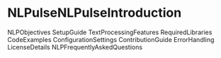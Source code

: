 # NLPulseNLPulseIntroduction
NLPObjectives
SetupGuide
TextProcessingFeatures
RequiredLibraries
CodeExamples
ConfigurationSettings
ContributionGuide
ErrorHandling
LicenseDetails
NLPFrequentlyAskedQuestions
